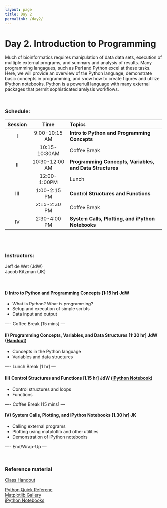 ```yaml
---
layout: page
title: Day 2
permalink: /day2/
---
```



# Day 2. Introduction to Programming

Much of bioinformatics requires manipulation of data data sets, execution of multiple external programs, and summary and analysis of results.  Many programming langagues, such as Perl and Python excel at these tasks.  Here, we will provide an overview of the Python language, demonstrate basic concepts in programming, and show how to create figures and utilize iPython notebooks.  Python is a powerfull language with many external packages that permit sophisticated analysis workflows.



<br>

### Schedule:

| Session | Time           | Topics                   | 
| :-----: |:--------------:| :----------------------- | 
| I       | 9:00-10:15 AM  | **Intro to Python and Programming Concepts** | 
|         | 10:15-10:30AM  | Coffee Break             | 
| II      | 10:30-12:00 AM | **Programming Concepts, Variables, and Data Structures**       | 
|         | 12:00-1:00PM   | Lunch                    | 
| III     | 1:00-2:15 PM   | **Control Structures and Functions**    | 
|         | 2:15-2:30 PM   | Coffee Break             | 
| IV      | 2:30-4:00 PM   | **System Calls, Plotting, and iPython Notebooks**   | 


<br>



<br>

### Instructors:
Jeff de Wet (JdW)  
Jacob Kitzman (JK)


<br>

#### I)   Intro to Python and Programming Concepts [1:15 hr]  JdW
- What is Python?  What is programming?
- Setup and execution of simple scripts
- Data input and output

—- Coffee Break [15 mins] —  

#### II)   Programming Concepts, Variables, and Data Structures [1:30 hr]  JdW ([Handout](../class-material/handout_day2-2_python.pdf))
- Concepts in the Python language
- Variables and data structures

—- Lunch Break [1 hr] —  

#### III)   Control Structures and Functions [1.15 hr] JdW ([iPython Notebook](https://github.com/bioboot/web-2015/blob/gh-pages/class-material/bioinf606.ipynb))  

- Control structures and loops
- Functions

—- Coffee Break [15 mins] —  

#### IV)   System Calls, Plotting, and iPython Notebooks [1.30 hr] JK
- Calling external programs 
- Plotting using matplotlib and other utilities
- Demonstration of iPython notebooks

—- End/Wrap-Up —


<br>

### Reference material
[Class Handout](../class-material/handout_day2-2_python.pdf)
  
[Python Quick Referene](http://rgruet.free.fr/)  
[Matplotlib Gallery](http://matplotlib.org/gallery.html)  
[iPython Notebooks](http://ipython.org/notebook.html)

<!--- files dont exist yet...
[Slides-2.1]()
[Slides-2.2]()
-->

